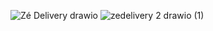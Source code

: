 ![Zé Delivery drawio](https://github.com/matheus11111119/BD.PNG/assets/143233265/7d220e98-6096-40ca-841b-1828a1e7e2bb)
![zedelivery 2 drawio (1)](https://github.com/matheus11111119/BD.PNG/assets/143233265/b69fe2a3-23b5-4f93-99fe-98416db032c2)
